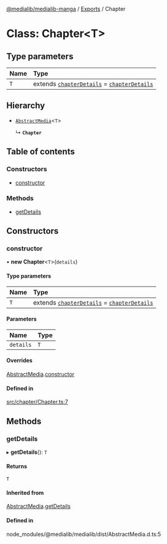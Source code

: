 [@medialib/medialib-manga](../README.md) / [Exports](../modules.md) / Chapter

# Class: Chapter<T\>

## Type parameters

| Name | Type |
| :------ | :------ |
| `T` | extends [`chapterDetails`](../modules.md#chapterdetails) = [`chapterDetails`](../modules.md#chapterdetails) |

## Hierarchy

- [`AbstractMedia`](AbstractMedia.md)<`T`\>

  ↳ **`Chapter`**

## Table of contents

### Constructors

- [constructor](Chapter.md#constructor)

### Methods

- [getDetails](Chapter.md#getdetails)

## Constructors

### constructor

• **new Chapter**<`T`\>(`details`)

#### Type parameters

| Name | Type |
| :------ | :------ |
| `T` | extends [`chapterDetails`](../modules.md#chapterdetails) = [`chapterDetails`](../modules.md#chapterdetails) |

#### Parameters

| Name | Type |
| :------ | :------ |
| `details` | `T` |

#### Overrides

[AbstractMedia](AbstractMedia.md).[constructor](AbstractMedia.md#constructor)

#### Defined in

[src/chapter/Chapter.ts:7](https://github.com/medialib-project/medialib-manga/blob/897c5fe/src/chapter/Chapter.ts#L7)

## Methods

### getDetails

▸ **getDetails**(): `T`

#### Returns

`T`

#### Inherited from

[AbstractMedia](AbstractMedia.md).[getDetails](AbstractMedia.md#getdetails)

#### Defined in

node_modules/@medialib/medialib/dist/AbstractMedia.d.ts:5
